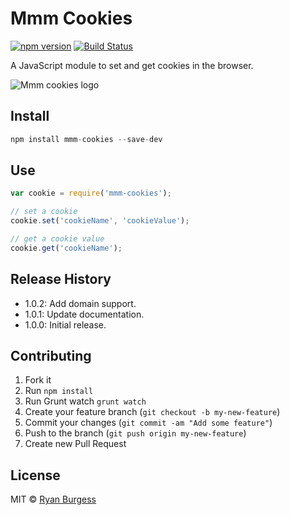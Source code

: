 # Mmm Cookies

[![npm version](https://badge.fury.io/js/mmm-cookies.svg)](http://badge.fury.io/js/mmm-cookies) [![Build Status](https://travis-ci.org/ryanburgess/mmm-cookies.svg?branch=master)](https://travis-ci.org/ryanburgess/mmm-cookies)

A JavaScript module to set and get cookies in the browser.

![Mmm cookies logo](https://raw.github.com/ryanburgess/mmm-cookies/master/mmm-cookies.png)

## Install

```js
npm install mmm-cookies --save-dev
```

## Use

```js
var cookie = require('mmm-cookies');

// set a cookie
cookie.set('cookieName', 'cookieValue');

// get a cookie value
cookie.get('cookieName');
```
 
## Release History
* 1.0.2: Add domain support.
* 1.0.1: Update documentation.
* 1.0.0: Initial release.
 
## Contributing
1. Fork it
2. Run `npm install`
3. Run Grunt watch `grunt watch`
4. Create your feature branch (`git checkout -b my-new-feature`)
5. Commit your changes (`git commit -am "Add some feature"`)
6. Push to the branch (`git push origin my-new-feature`)
7. Create new Pull Request

## License
MIT © [Ryan Burgess](http://github.com/ryanburgess)
